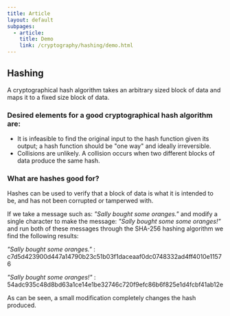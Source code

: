 ```yaml
---
title: Article
layout: default
subpages:
  - article:
    title: Demo
    link: /cryptography/hashing/demo.html
---
```


## Hashing

A cryptographical hash algorithm takes an arbitrary sized block of data and maps it to a fixed size block of data.

### Desired elements for a good cryptographical hash algorithm are:
- It is infeasible to find the original input to the hash function given its output; a hash function should be "one way" and ideally irreversible.
- Collisions are unlikely. A collision occurs when two different blocks of data produce the same hash.

### What are hashes good for?

Hashes can be used to verify that a block of data is what it is intended to be, and has not been corrupted or tamperwed with.

If we take a message such as:
_"Sally bought some oranges."_
and modify a single character to make the message:
_"Sally bought some some oranges!"_
and run both of these messages through the SHA-256 hashing algorithm we find the following results:

_"Sally bought some oranges."_ :
c7d5d423900d447a14790b23c51b03f1daceaaf0dc0748332ad4ff4010e11576

_"Sally bought some oranges!"_ :
54adc935c48d8bd63a1ce14e1be32746c720f9efc86b6f825e1d4fcbf41ab12e

As can be seen, a small modification completely changes the hash produced.
